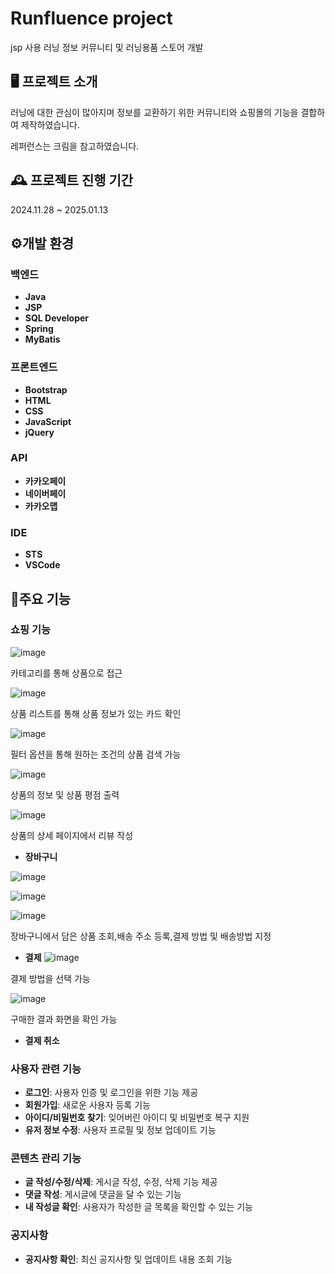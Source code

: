 # Runfluence project
jsp 사용 러닝 정보 커뮤니티 및 러닝용품 스토어 개발

## 🖥️ 프로젝트 소개
러닝에 대한 관심이 많아지며 정보를 교환하기 위한 커뮤니티와 쇼핑몰의 기능을 결합하여 제작하였습니다.

레퍼런스는 크림을 참고하였습니다.
<br>
## 🕰️ 프로젝트 진행 기간
2024.11.28 ~ 2025.01.13
## ⚙️개발 환경
### 백엔드
- **Java**
- **JSP**
- **SQL Developer**
- **Spring**
- **MyBatis**

### 프론트엔드
- **Bootstrap**
- **HTML**
- **CSS**
- **JavaScript**
- **jQuery**

### API
- **카카오페이**
- **네이버페이**
- **카카오맵**

### IDE
- **STS**
- **VSCode**

## 📌주요 기능

### 쇼핑 기능
![image](https://github.com/user-attachments/assets/b793c2c9-fc0d-4a75-982b-b2323aa2307b)

카테고리를 통해 상품으로 접근

![image](https://github.com/user-attachments/assets/818de7a8-ffde-4235-88da-1846b78fe30b)

상품 리스트를 통해 상품 정보가 있는 카드 확인

![image](https://github.com/user-attachments/assets/b8076256-d59d-4928-97ec-e8a593fd0772)

필터 옵션을 통해 원하는 조건의 상품 검색 가능

![image](https://github.com/user-attachments/assets/f6334621-96ee-473e-b62f-a9470dfd4873)

상품의 정보 및 상품 평점 출력

![image](https://github.com/user-attachments/assets/7cca099d-e46a-4bce-872c-261627097504)

상품의 상세 페이지에서 리뷰 작성

- **장바구니**

![image](https://github.com/user-attachments/assets/b1c86933-d44c-45f6-b90d-38c1d9b7de99)

![image](https://github.com/user-attachments/assets/e2c6b85e-920d-403d-84b1-1b1efb3b2506)

![image](https://github.com/user-attachments/assets/7dd8c37c-b441-4ba4-8994-ea19f25cc14a)

장바구니에서 담은 상품 조회,배송 주소 등록,결제 방법 및 배송방법 지정

- **결제**
![image](https://github.com/user-attachments/assets/933e2797-e72f-4041-a5ce-dc01e38e1eb3)

결제 방법을 선택 가능

![image](https://github.com/user-attachments/assets/ae8b8888-242f-4bb9-97ae-5500e08004b8)

구매한 결과 화면을 확인 가능

- **결제 취소**

### 사용자 관련 기능
- **로그인**: 사용자 인증 및 로그인을 위한 기능 제공
- **회원가입**: 새로운 사용자 등록 기능
- **아이디/비밀번호 찾기**: 잊어버린 아이디 및 비밀번호 복구 지원
- **유저 정보 수정**: 사용자 프로필 및 정보 업데이트 기능

### 콘텐츠 관리 기능
- **글 작성/수정/삭제**: 게시글 작성, 수정, 삭제 기능 제공
- **댓글 작성**: 게시글에 댓글을 달 수 있는 기능
- **내 작성글 확인**: 사용자가 작성한 글 목록을 확인할 수 있는 기능

### 공지사항
- **공지사항 확인**: 최신 공지사항 및 업데이트 내용 조회 기능




